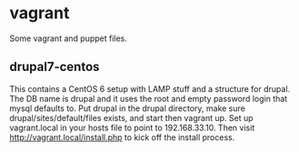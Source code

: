 vagrant
=======

Some vagrant and puppet files.

drupal7-centos
--------------

This contains a CentOS 6 setup with LAMP stuff and a structure for drupal.  The DB name is drupal and it uses the root and empty password login that mysql defaults to.  Put drupal in the drupal directory, make sure drupal/sites/default/files exists, and start then vagrant up.  Set up vagrant.local in your hosts file to point to 192.168.33.10.  Then visit http://vagrant.local/install.php to kick off the install process.
